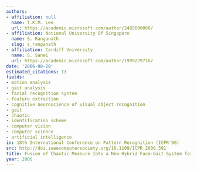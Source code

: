 ```yaml
---
authors:
- affiliation: null
  name: T.K.M. Lee
  url: https://academic.microsoft.com/author/2485690060/
- affiliation: National University Of Singapore
  name: S. Ranganath
  slug: s_ranganath
- affiliation: Cardiff University
  name: S. Sanei
  url: https://academic.microsoft.com/author/1999229716/
date: '2006-08-20'
estimated_citations: 13
fields:
- motion analysis
- gait analysis
- facial recognition system
- feature extraction
- cognitive neuroscience of visual object recognition
- gait
- chaotic
- identification scheme
- computer vision
- computer science
- artificial intelligence
in: 18th International Conference on Pattern Recognition (ICPR'06)
src: http://doi.ieeecomputersociety.org/10.1109/ICPR.2006.591
title: Fusion of Chaotic Measure Into a New Hybrid Face-Gait System for Human Recognition
year: 2006
---
```

